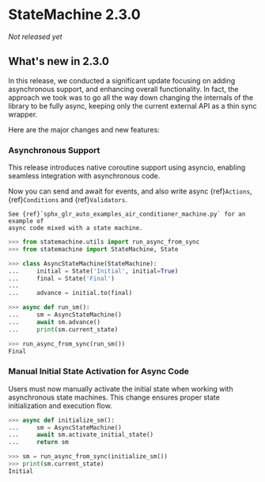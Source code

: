 # StateMachine 2.3.0

*Not released yet*

## What's new in 2.3.0

In this release, we conducted a significant update focusing on adding asynchronous support, and enhancing overall functionality. In fact, the approach we took was to go all the way down changing the internals of the library to be fully async, keeping only the current external API as a thin sync wrapper.

Here are the major changes and new features:

### Asynchronous Support

This release introduces native coroutine support using asyncio, enabling seamless integration with asynchronous code.

Now you can send and await for events, and also write async {ref}`Actions`, {ref}`Conditions` and {ref}`Validators`.


```{seealso}
See {ref}`sphx_glr_auto_examples_air_conditioner_machine.py` for an example of
async code mixed with a state machine.
```


```py
>>> from statemachine.utils import run_async_from_sync
>>> from statemachine import StateMachine, State

>>> class AsyncStateMachine(StateMachine):
...     initial = State('Initial', initial=True)
...     final = State('Final')
...
...     advance = initial.to(final)

>>> async def run_sm():
...     sm = AsyncStateMachine()
...     await sm.advance()
...     print(sm.current_state)

>>> run_async_from_sync(run_sm())
Final

```

### Manual Initial State Activation for Async Code

Users must now manually activate the initial state when working with asynchronous state machines. This change ensures proper state initialization and execution flow.

```py
>>> async def initialize_sm():
...     sm = AsyncStateMachine()
...     await sm.activate_initial_state()
...     return sm

>>> sm = run_async_from_sync(initialize_sm())
>>> print(sm.current_state)
Initial

```
